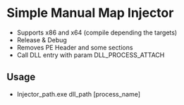 
# Simple Manual Map Injector

- Supports x86 and x64 (compile depending the targets)
- Release & Debug
- Removes PE Header and some sections
- Call DLL entry with param DLL_PROCESS_ATTACH

## Usage

- Injector_path.exe dll_path [process_name]